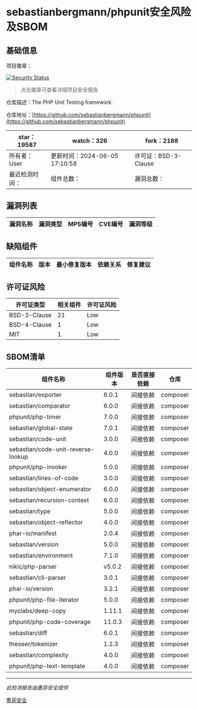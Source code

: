 # sebastianbergmann/phpunit安全风险及SBOM

## 基础信息

项目徽章：

[![Security Status](https://www.murphysec.com/platform3/v31/badge/1798789489836027904.svg)](https://www.murphysec.com/console/report/1692603591126044672/1798789489836027904)

> 点击徽章可查看详细项目安全报告

仓库描述：The PHP Unit Testing framework.

仓库地址：[https://github.com/sebastianbergmann/phpunit](https://github.com/sebastianbergmann/phpunit)

| star：19587 | watch：326 | fork：2188 |
| ----------- | -------------- | ------------ |
| 所有者：User | 更新时间：2024-06-05 17:10:58 | 许可证：BSD-3-Clause |
| 最近检测时间： | 组件总数： | 漏洞总数： |




## 漏洞列表

| 漏洞名称 | 漏洞类型 | MPS编号 | CVE编号 | 漏洞等级 |
| ------- | ------ | ------- | ------ | ----- |





## 缺陷组件

| 组件名称 | 版本 | 最小修复版本 | 依赖关系 | 修复建议 |
| -------- | ---- | ------------ | -------- | -------- |





## 许可证风险

| 许可证类型 | 相关组件 | 许可证风险 |
| ---------- | -------- | ---------- |
|BSD-3-Clause|21|Low|
|BSD-4-Clause|1|Low|
|MIT|1|Low|




## SBOM清单

| 组件名称 | 组件版本 | 是否直接依赖 | 仓库 |
| -------- | -------- | ------------ | ---- |
|sebastian/exporter|6.0.1|间接依赖|composer|
|sebastian/comparator|6.0.0|间接依赖|composer|
|phpunit/php-timer|7.0.0|间接依赖|composer|
|sebastian/global-state|7.0.1|间接依赖|composer|
|sebastian/code-unit|3.0.0|间接依赖|composer|
|sebastian/code-unit-reverse-lookup|4.0.0|间接依赖|composer|
|phpunit/php-invoker|5.0.0|间接依赖|composer|
|sebastian/lines-of-code|3.0.0|间接依赖|composer|
|sebastian/object-enumerator|6.0.0|间接依赖|composer|
|sebastian/recursion-context|6.0.0|间接依赖|composer|
|sebastian/type|5.0.0|间接依赖|composer|
|sebastian/object-reflector|4.0.0|间接依赖|composer|
|phar-io/manifest|2.0.4|间接依赖|composer|
|sebastian/version|5.0.0|间接依赖|composer|
|sebastian/environment|7.1.0|间接依赖|composer|
|nikic/php-parser|v5.0.2|间接依赖|composer|
|sebastian/cli-parser|3.0.1|间接依赖|composer|
|phar-io/version|3.2.1|间接依赖|composer|
|phpunit/php-file-iterator|5.0.0|间接依赖|composer|
|myclabs/deep-copy|1.11.1|间接依赖|composer|
|phpunit/php-code-coverage|11.0.3|间接依赖|composer|
|sebastian/diff|6.0.1|间接依赖|composer|
|theseer/tokenizer|1.2.3|间接依赖|composer|
|sebastian/complexity|4.0.0|间接依赖|composer|
|phpunit/php-text-template|4.0.0|间接依赖|composer|


------

*此检测报告由墨菲安全提供*

[墨菲安全](www.murphysec.com)